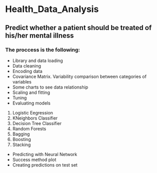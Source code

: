 # Health_Data_Analysis
## Predict whether a patient should be treated of his/her mental illness

### The proccess is the following:

* Library and data loading
* Data cleaning
* Encoding data
* Covariance Matrix. Variability comparison between categories of variables
* Some charts to see data relationship
* Scaling and fitting
* Tuning
* Evaluating models
 1. Logistic Eegression
 2. KNeighbors Classifier
 3. Decision Tree Classifier
 4. Random Forests
 5. Bagging
 6. Boosting
 7. Stacking
* Predicting with Neural Network
* Success method plot
* Creating predictions on test set
